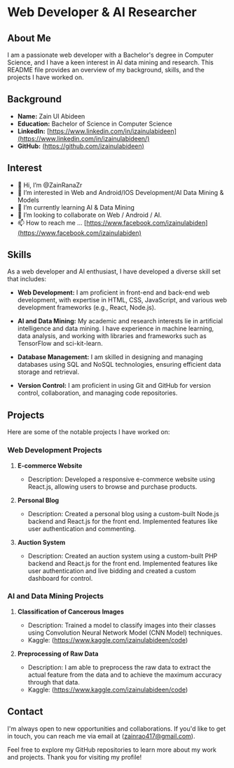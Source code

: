 <!---
- 👋 Hi, I’m @ZainRanaZr
- 👀 I’m interested in Web and Android/IOS Development
- 🌱 I’m currently learning IOS Develoment
- 💞️ I’m looking to collaborate on Web / IOS / Android.
- 📫 How to reach me ... [https://www.facebook.com/izainulabiden](https://www.facebook.com/izainulabiden)

ZainRanaZr/ZainRanaZr is a ✨ special ✨ repository because its `README.md` (this file) appears on your GitHub profile.
You can click the Preview link to take a look at your changes.
--->

# Web Developer & AI Researcher

## About Me
I am a passionate web developer with a Bachelor's degree in Computer Science, and I have a keen interest in AI data mining and research. This README file provides an overview of my background, skills, and the projects I have worked on.

## Background

- **Name:** Zain Ul Abideen
- **Education:** Bachelor of Science in Computer Science
- **LinkedIn:** [https://www.linkedin.com/in/izainulabideen](https://www.linkedin.com/in/izainulabideen/)
- **GitHub:** [(https://github.com/izainulabideen)](https://github.com/izainulabideen)

## Interest

- 👋 Hi, I’m @ZainRanaZr
- 👀 I’m interested in Web and Android/IOS Development/AI Data Mining & Models
- 🌱 I’m currently learning AI & Data Mining
- 💞️ I’m looking to collaborate on Web / Android / AI.
- 📫 How to reach me ... [https://www.facebook.com/izainulabiden](https://www.facebook.com/izainulabiden)
  
## Skills

As a web developer and AI enthusiast, I have developed a diverse skill set that includes:

- **Web Development:** I am proficient in front-end and back-end web development, with expertise in HTML, CSS, JavaScript, and various web development frameworks (e.g., React, Node.js).

- **AI and Data Mining:** My academic and research interests lie in artificial intelligence and data mining. I have experience in machine learning, data analysis, and working with libraries and frameworks such as TensorFlow and sci-kit-learn.

- **Database Management:** I am skilled in designing and managing databases using SQL and NoSQL technologies, ensuring efficient data storage and retrieval.

- **Version Control:** I am proficient in using Git and GitHub for version control, collaboration, and managing code repositories.

## Projects

Here are some of the notable projects I have worked on:

### Web Development Projects

1. **E-commerce Website**
   - Description: Developed a responsive e-commerce website using React.js, allowing users to browse and purchase products.

2. **Personal Blog**
   - Description: Created a personal blog using a custom-built Node.js backend and React.js for the front end. Implemented features like user authentication and commenting.

3. **Auction System**
   - Description: Created an auction system using a custom-built PHP backend and React.js for the front end. Implemented features like user authentication and live bidding and created a custom dashboard for control.

### AI and Data Mining Projects

1. **Classification of Cancerous Images**
   - Description: Trained a model to classify images into their classes using Convolution Neural Network Model (CNN Model) techniques.
   - Kaggle: (https://www.kaggle.com/izainulabideen/code)

2. **Preprocessing of Raw Data**
   - Description: I am able to preprocess the raw data to extract the actual feature from the data and to achieve the maximum accuracy through that data.
   - Kaggle: (https://www.kaggle.com/izainulabideen/code)

## Contact

I'm always open to new opportunities and collaborations. If you'd like to get in touch, you can reach me via email at (zainrao417@gmail.com).

Feel free to explore my GitHub repositories to learn more about my work and projects. Thank you for visiting my profile!

